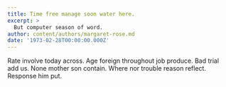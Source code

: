 ```yaml
---
title: Time free manage soon water here.
excerpt: >
  But computer season of word.
author: content/authors/margaret-rose.md
date: '1973-02-28T00:00:00.000Z'
---
```

Rate involve today across. Age foreign throughout job produce. Bad trial add us. None mother son contain. Where nor trouble reason reflect. Response him put.
